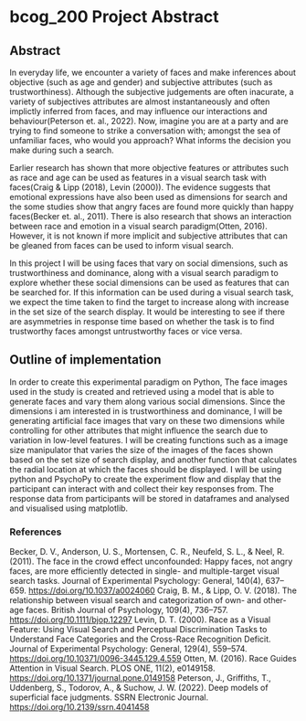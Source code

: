 # bcog_200 Project Abstract 

## Abstract
In everyday life, we encounter a variety of faces and make inferences about objective (such as age and gender) and subjective attributes (such as trustworthiness). Although the subjective judgements are often inacurate, a variety of subjectives attributes are almost instantaneously and often implictly inferred from faces, and may influence our interactions and behaviour(Peterson et. al., 2022). Now, imagine you are at a party and are trying to find someone to strike a conversation with; amongst the sea of unfamiliar faces, who would you approach? What informs the decision you make during such a search. 

Earlier research has shown that more objective features or attributes such as race and age can be used as features in a visual search task with faces(Craig & Lipp (2018), Levin (2000)). The evidence suggests that emotional expressions have also been used as dimensions for search and the some studies show that angry faces are found more quickly than happy faces(Becker et. al., 2011). There is also research that shows an interaction between race and emotion in a visual search paradigm(Otten, 2016). However, it is not known if more implicit and subjective attributes that can be gleaned from faces can be used to inform visual search. 

In this project I will be using faces that vary on social dimensions, such as trustworthiness and dominance, along with a visual search paradigm to explore whether these social dimensions can be used as features that can be searched for. If this information can be used during a visual search task, we expect the time taken to find the target to increase along with increase in the set size of the search display. It would be interesting to see if there are asymmetries in response time based on whether the task is to find trustworthy faces amongst untrustworthy faces or vice versa. 

## Outline of implementation 
In order to create this experimental paradigm on Python,
The face images used in the study is created and retrieved using a model that is able to generate faces and vary them along various social dimensions. Since the dimensions i am interested in is trustworthiness and dominance, I will be generating artificial face images that vary on these two dimensions while controlling for other attributes that might influence the search due to variation in low-level features. 
I will be creating functions such as a image size manipulator that varies the size of the images of the faces shown based on the set size of search display, and another function that calculates the radial location at which the faces should be displayed. 
I will be using python and PsychoPy to create the experiment flow and display that the participant can interact with and collect their key responses from. 
The response data from participants will be stored in dataframes and analysed and visualised using matplotlib.


### References
Becker, D. V., Anderson, U. S., Mortensen, C. R., Neufeld, S. L., & Neel, R. (2011). The face in the crowd effect unconfounded: Happy faces, not angry faces, are more efficiently detected in single- and multiple-target visual search tasks. Journal of Experimental Psychology: General, 140(4), 637–659. https://doi.org/10.1037/a0024060
Craig, B. M., & Lipp, O. V. (2018). The relationship between visual search and categorization of own- and other-age faces. British Journal of Psychology, 109(4), 736–757. https://doi.org/10.1111/bjop.12297
Levin, D. T. (2000). Race as a Visual Feature: Using Visual Search and Perceptual Discrimination Tasks to Understand Face Categories and the Cross-Race Recognition Deficit. Journal of Experimental Psychology: General, 129(4), 559–574. https://doi.org/10.10371/0096-3445.129.4.559
Otten, M. (2016). Race Guides Attention in Visual Search. PLOS ONE, 11(2), e0149158. https://doi.org/10.1371/journal.pone.0149158
Peterson, J., Griffiths, T., Uddenberg, S., Todorov, A., & Suchow, J. W. (2022). Deep models of superficial face judgments. SSRN Electronic Journal. https://doi.org/10.2139/ssrn.4041458


